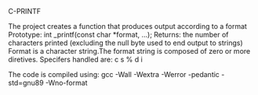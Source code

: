 C-PRINTF

The project creates a function that produces output according to a format
Prototype: int _printf(const char *format, ...);
Returns: the number of characters printed (excluding the null byte used to end output to strings)
Format is a character string.The format string is composed of zero or more diretives.
Specifers handled are:
	c
	s
	%
	d
	i



The code is compiled using:
gcc -Wall -Wextra -Werror -pedantic -std=gnu89 -Wno-format 
